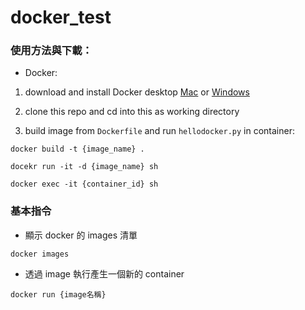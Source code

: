 # docker_test
### 使用方法與下載：
* Docker:
1. download and install Docker desktop  [Mac](https://hub.docker.com/editions/community/docker-ce-desktop-mac/) or [Windows](https://hub.docker.com/editions/community/docker-ce-desktop-windows)

2. clone this repo and cd into this as working directory

3. build image from `Dockerfile` and run `hellodocker.py` in container:
```
docker build -t {image_name} .

docekr run -it -d {image_name} sh 

docker exec -it {container_id} sh
```

### 基本指令
* 顯示 docker 的 images 清單
```
docker images
```

* 透過 image 執行產生一個新的 container
```
docker run {image名稱}
```